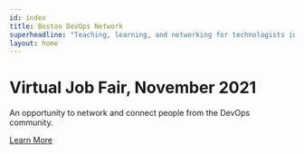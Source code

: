 ```yaml
---
id: index
title: Boston DevOps Network
superheadline: "Teaching, learning, and networking for technologists in the greater Boston area"
layout: home
---
```


# Virtual Job Fair, November 2021
An opportunity to network and connect people from the DevOps community.

<a href="/job-fair/" class="btn btn--success">Learn More</a>
